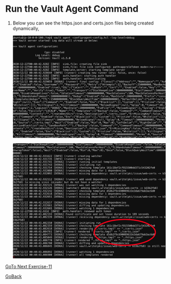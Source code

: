 # Run the Vault Agent Command
1. Below you can see the https.json and certs.json files being created dynamically,

 
   ![alt text](../../../../../../../../../../images/run1.png)

   ![alt text](../../../../../../../../../../images/run2.png)

[GoTo Next Exercise-11](11-ex)

[GoBack](../README.md)
